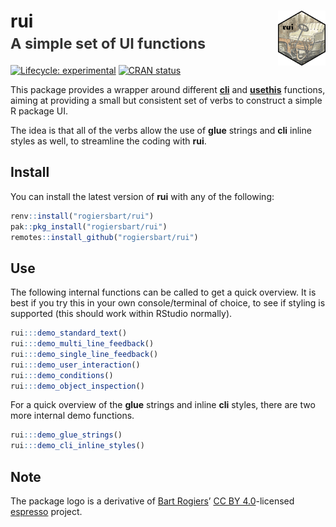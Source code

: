 
<!-- README.md is generated from README.Rmd. Please edit that file -->

# rui<img src="man/figures/logo.png" align="right" width="15%"/><br><small><font color="#333333">A simple set of UI functions</font></small>

<!-- badges: start -->

[![Lifecycle:
experimental](https://img.shields.io/badge/lifecycle-experimental-orange.svg)](https://www.tidyverse.org/lifecycle/#experimental)
[![CRAN
status](https://www.r-pkg.org/badges/version/rui)](https://CRAN.R-project.org/package=rui)
<!-- badges: end -->

This package provides a wrapper around different
**[cli](https://cli.r-lib.org/)** and
**[usethis](https://usethis.r-lib.org/)** functions, aiming at providing
a small but consistent set of verbs to construct a simple R package UI.

The idea is that all of the verbs allow the use of **glue** strings and
**cli** inline styles as well, to streamline the coding with **rui**.

## Install

You can install the latest version of **rui** with any of the following:

``` r
renv::install("rogiersbart/rui")
pak::pkg_install("rogiersbart/rui")
remotes::install_github("rogiersbart/rui")
```

## Use

The following internal functions can be called to get a quick overview.
It is best if you try this in your own console/terminal of choice, to
see if styling is supported (this should work within RStudio normally).

``` r
rui:::demo_standard_text()
rui:::demo_multi_line_feedback()
rui:::demo_single_line_feedback()
rui:::demo_user_interaction()
rui:::demo_conditions()
rui:::demo_object_inspection()
```

For a quick overview of the **glue** strings and inline **cli** styles,
there are two more internal demo functions.

``` r
rui:::demo_glue_strings()
rui:::demo_cli_inline_styles()
```

## Note

The package logo is a derivative of [Bart
Rogiers](https://rogiersbart.github.io)’ [CC BY
4.0](https://creativecommons.org/licenses/by/4.0)-licensed
[espresso](https://rogiersbart.github.io/espresso) project.
